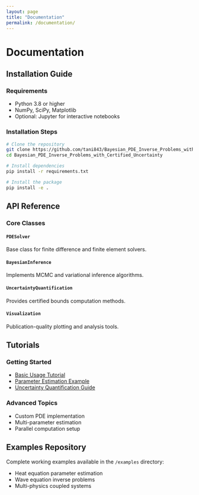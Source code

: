 ```yaml
---
layout: page
title: "Documentation"
permalink: /documentation/
---
```


# Documentation

## Installation Guide

### Requirements
- Python 3.8 or higher
- NumPy, SciPy, Matplotlib
- Optional: Jupyter for interactive notebooks

### Installation Steps

```bash
# Clone the repository
git clone https://github.com/tani843/Bayesian_PDE_Inverse_Problems_with_Certified_Uncertainty.git
cd Bayesian_PDE_Inverse_Problems_with_Certified_Uncertainty

# Install dependencies
pip install -r requirements.txt

# Install the package
pip install -e .
```

## API Reference

### Core Classes

#### `PDESolver`
Base class for finite difference and finite element solvers.

#### `BayesianInference`
Implements MCMC and variational inference algorithms.

#### `UncertaintyQuantification`
Provides certified bounds computation methods.

#### `Visualization`
Publication-quality plotting and analysis tools.

## Tutorials

### Getting Started
- [Basic Usage Tutorial](../notebooks/01_introduction.ipynb)
- [Parameter Estimation Example](../examples/heat_equation_demo.py)
- [Uncertainty Quantification Guide](../docs/uncertainty_tutorial.md)

### Advanced Topics
- Custom PDE implementation
- Multi-parameter estimation
- Parallel computation setup

## Examples Repository

Complete working examples available in the `/examples` directory:
- Heat equation parameter estimation
- Wave equation inverse problems
- Multi-physics coupled systems